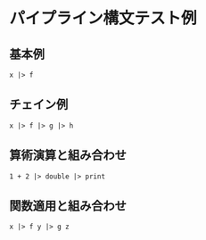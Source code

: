# パイプライン構文テスト例

## 基本例
```
x |> f
```

## チェイン例  
```
x |> f |> g |> h
```

## 算術演算と組み合わせ
```
1 + 2 |> double |> print
```

## 関数適用と組み合わせ
```
x |> f y |> g z
```